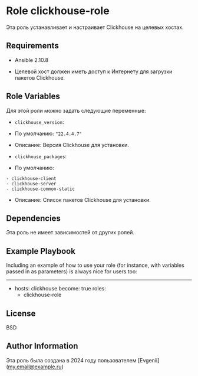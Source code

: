 Role clickhouse-role
=========

Эта роль устанавливает и настраивает Clickhouse на целевых хостах.

Requirements
------------

- ​​Ansible 2.10.8

- Целевой хост должен иметь доступ к Интернету для загрузки пакетов Clickhouse.

Role Variables
--------------
Для этой роли можно задать следующие переменные:

- `clickhouse_version`: 
- По умолчанию: `"22.4.4.7"`
- Описание: Версия Clickhouse для установки.

- `clickhouse_packages`: 
- По умолчанию: 
```
- clickhouse-client
- clickhouse-server
- clickhouse-common-static
```
- Описание: Список пакетов Clickhouse для установки.


Dependencies
------------

Эта роль не имеет зависимостей от других ролей.

Example Playbook
----------------

Including an example of how to use your role (for instance, with variables passed in as parameters) is always nice for users too:

---
- hosts: clickhouse
  become: true
  roles:
    - clickhouse-role


License
-------

BSD

Author Information
------------------

Эта роль была создана в 2024 году пользователем [Evgenii] (my.email@example.ru)
